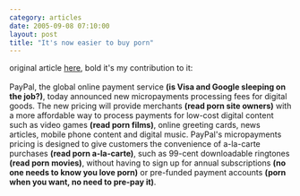 ```yaml
---
category: articles
date: 2005-09-08 07:10:00
layout: post
title: "It's now easier to buy porn"
---
```


original article <a href="http://www.shareholder.com/paypal/releaseDetail.cfm?ReleaseID=171765&Category=US">here</a>, bold it's my contribution to it:<br /><br />PayPal, the global online payment service <b>(is Visa and Google sleeping on the job?)</b>, today announced new micropayments processing fees for digital goods. The new pricing will provide merchants <b>(read porn site owners)</b> with a more affordable way to process payments for low-cost digital content such as video games <b>(read porn films)</b>, online greeting cards, news articles, mobile phone content and digital music. PayPal's micropayments pricing is designed to give customers the convenience of a-la-carte purchases <b>(read porn a-la-carte)</b>, such as 99-cent downloadable ringtones <b>(read porn movies)</b>, without having to sign up for annual subscriptions <b>(no one needs to know you love porn)</b> or pre-funded payment accounts <b>(porn when you want, no need to pre-pay it)</b>.
